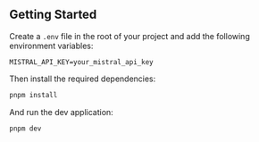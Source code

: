 ## Getting Started

Create a `.env` file in the root of your project and add the following environment variables:

```env
MISTRAL_API_KEY=your_mistral_api_key
```

Then install the required dependencies:

```bash
pnpm install
```

And run the dev application:

```bash
pnpm dev
```
